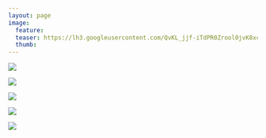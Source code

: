 ```yaml
---
layout: page
image:
  feature:
  teaser: https://lh3.googleusercontent.com/QvKL_jjf-iTdPR0Zrool0jvK8xcImDJt6kvj4uFbmn0=w245-h163-no
  thumb:
---
```


![](https://lh3.googleusercontent.com/B-9psUcMHU8LKI5LcPOCH1e2ISXm1E4vtXmMMDXrp3Q=w800)

![](https://lh3.googleusercontent.com/qJcv2HUUtQ4iNoJFhDE85Uj6f09RECaAflx_c-XA7A8=w800)

![](https://lh3.googleusercontent.com/wzCfSlY443ga4PKmwqFIoZQjNmPKFXWrAY3p4DvfQPg=w800)

![](https://lh3.googleusercontent.com/ApL0tTKRMDmjSprtZyUqkkhCg78xh0VsMrcczFN59ys=w800)

![](https://lh3.googleusercontent.com/cQFsmX9VohRjsvmHDjzyklIwypLRmIPudfxiWKlp0cs=w800)
